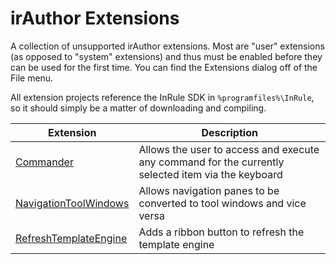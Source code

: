 # irAuthor Extensions
A collection of unsupported irAuthor extensions. Most are "user" extensions (as opposed to "system" extensions) and thus must be enabled before they can be used for the first time. You can find the Extensions dialog off of the File menu.

All extension projects reference the InRule SDK in `%programfiles%\InRule`, so it should simply be a matter of downloading and compiling.

|Extension|Description|
|---|---|
|[Commander](Commander)|Allows the user to access and execute any command for the currently selected item via the keyboard
|[NavigationToolWindows](NavigationToolWindows)|Allows navigation panes to be converted to tool windows and vice versa
|[RefreshTemplateEngine](RefreshTemplateEngine)|Adds a ribbon button to refresh the template engine
